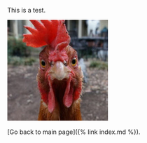 This is a test.

![silly bird](/assets/images/bird.jpg)

[Go back to main page]({% link index.md %}).
